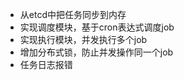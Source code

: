 



-   从etcd中把任务同步到内存
-   实现调度模块，基于cron表达式调度job
-   实现执行模块，并发执行多个job
-   增加分布式锁，防止并发操作同一个job
-   任务日志报错
